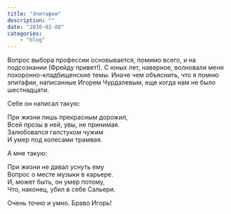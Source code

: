 ```yaml
---
title: "Эпитафии"
description: ""
date: "2010-02-08"
categories: 
    - "blog"
---
```


Вопрос выбора профессии основывается, помимо всего, и на подсознании (Фрейду привет!). С юных  лет, наверное, волновали меня похоронно-кладбищенские темы. Иначе чем объяснить, что я помню эпитафии, написанные Игорем Чурдалевым, еще когда нам не было шестнадцати.

Себе он написал такую:

При жизни лишь прекрасным дорожил,<br >
Всей прозы в ней, увы, не принимая.<br >
Залюбовался галстуком чужим<br >
И умер под колесами трамвая.

А мне такую:

При жизни не давал уснуть ему<br >
Вопрос о месте музыки в карьере.<br >
И, может быть, он умер потому,<br >
Что, наконец, убил в себе Сальери.

Очень точно и умно. Браво Игорь!
